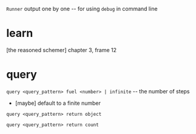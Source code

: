`Runner` output one by one -- for using `debug` in command line

# learn

[the reasoned schemer] chapter 3, frame 12

# query

`query <query_pattern> fuel <number> | infinite` -- the number of steps

- [maybe] default to a finite number

`query <query_pattern> return object`

`query <query_pattern> return count`

